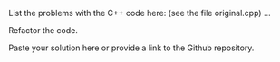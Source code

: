 List the problems with the C++ code here: (see the file original.cpp) ...

Refactor the code. 

Paste your solution here or provide a link to the Github repository.
